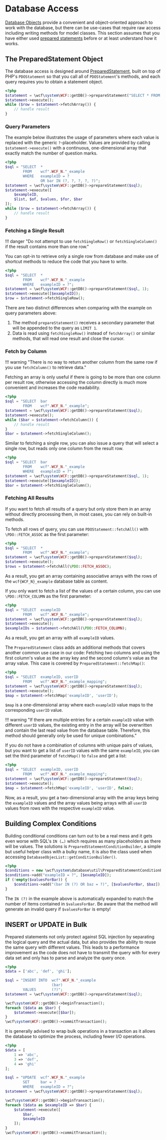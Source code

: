 # Database Access

[Database Objects](php_database-objects.md) provide a convenient and object-oriented approach to work with the database, but there can be use-cases that require raw access including writing methods for model classes. This section assumes that you have either used [prepared statements](https://en.wikipedia.org/wiki/Prepared_statement) before or at least understand how it works.

## The PreparedStatement Object

The database access is designed around [PreparedStatement](https://github.com/WoltLab/WCF/blob/master/wcfsetup/install/files/lib/system/database/statement/PreparedStatement.class.php), built on top of PHP's `PDOStatement` so that you call all of `PDOStatement`'s methods, and each query requires you to obtain a statement object.

```php
<?php
$statement = \wcf\system\WCF::getDB()->prepareStatement("SELECT * FROM wcf".WCF_N."_example");
$statement->execute();
while ($row = $statement->fetchArray()) {
    // handle result
}
```

### Query Parameters

The example below illustrates the usage of parameters where each value is replaced with the generic `?`-placeholder. Values are provided by calling `$statement->execute()` with a continuous, one-dimensional array that exactly match the number of question marks.

```php
<?php
$sql = "SELECT  *
        FROM    wcf".WCF_N."_example
        WHERE   exampleID = ?
                OR bar IN (?, ?, ?, ?, ?)";
$statement = \wcf\system\WCF::getDB()->prepareStatement($sql);
$statement->execute([
    $exampleID,
    $list, $of, $values, $for, $bar
]);
while ($row = $statement->fetchArray()) {
    // handle result
}
```

### Fetching a Single Result

!!! danger "Do not attempt to use `fetchSingleRow()` or `fetchSingleColumn()` if the result contains more than one row."

You can opt-in to retrieve only a single row from database and make use of shortcut methods to reduce the code that you have to write.

```php
<?php
$sql = "SELECT  *
        FROM    wcf".WCF_N."_example
        WHERE   exampleID = ?";
$statement = \wcf\system\WCF::getDB()->prepareStatement($sql, 1);
$statement->execute([$exampleID]);
$row = $statement->fetchSingleRow();
```

There are two distinct differences when comparing with the example on query parameters above:

1. The method `prepareStatement()` receives a secondary parameter that will be appended to the query as `LIMIT 1`.
2. Data is read using `fetchSingleRow()` instead of `fetchArray()` or similar methods, that will read one result and close the cursor.

### Fetch by Column

!!! warning "There is no way to return another column from the same row if you use `fetchColumn()` to retrieve data."

Fetching an array is only useful if there is going to be more than one column per result row, otherwise accessing the column directly is much more convenient and increases the code readability.

```php
<?php
$sql = "SELECT  bar
        FROM    wcf".WCF_N."_example";
$statement = \wcf\system\WCF::getDB()->prepareStatement($sql);
$statement->execute();
while ($bar = $statement->fetchColumn()) {
    // handle result
}
$bar = $statement->fetchSingleColumn();
```

Similar to fetching a single row, you can also issue a query that will select a single row, but reads only one column from the result row.

```php
<?php
$sql = "SELECT  bar
        FROM    wcf".WCF_N."_example
        WHERE   exampleID = ?";
$statement = \wcf\system\WCF::getDB()->prepareStatement($sql, 1);
$statement->execute([$exampleID]);
$bar = $statement->fetchSingleColumn();
```

### Fetching All Results

If you want to fetch all results of a query but only store them in an array without directly processing them, in most cases, you can rely on built-in methods.

To fetch all rows of query, you can use `PDOStatement::fetchAll()` with `\PDO::FETCH_ASSOC` as the first parameter:

```php
<?php
$sql = "SELECT  *
        FROM    wcf".WCF_N."_example";
$statement = \wcf\system\WCF::getDB()->prepareStatement($sql);
$statement->execute();
$rows = $statement->fetchAll(\PDO::FETCH_ASSOC);
```

As a result, you get an array containing associative arrays with the rows of the `wcf{WCF_N}_example` database table as content.

If you only want to fetch a list of the values of a certain column, you can use `\PDO::FETCH_COLUMN` as the first parameter:

```php
<?php
$sql = "SELECT  exampleID
        FROM    wcf".WCF_N."_example";
$statement = \wcf\system\WCF::getDB()->prepareStatement($sql);
$statement->execute();
$exampleIDs = $statement->fetchAll(\PDO::FETCH_COLUMN);
```

As a result, you get an array with all `exampleID` values.

The `PreparedStatement` class adds an additional methods that covers another common use case in our code:
Fetching two columns and using the first column's value as the array key and the second column's value as the array value.
This case is covered by `PreparedStatement::fetchMap()`:

```php
<?php
$sql = "SELECT  exampleID, userID
        FROM    wcf".WCF_N."_example_mapping";
$statement = \wcf\system\WCF::getDB()->prepareStatement($sql);
$statement->execute();
$map = $statement->fetchMap('exampleID', 'userID');
```

`$map` is a one-dimensional array where each `exampleID` value maps to the corresponding `userID` value.

!!! warning "If there are multiple entries for a certain `exampleID` value with different `userID` values, the existing entry in the array will be overwritten and contain the last read value from the database table. Therefore, this method should generally only be used for unique combinations."

If you do not have a combination of columns with unique pairs of values, but you want to get a list of `userID` values with the same `exampleID`, you can set the third parameter of `fetchMap()` to `false` and get a list:

```php
<?php
$sql = "SELECT  exampleID, userID
        FROM    wcf".WCF_N."_example_mapping";
$statement = \wcf\system\WCF::getDB()->prepareStatement($sql);
$statement->execute();
$map = $statement->fetchMap('exampleID', 'userID', false);
```

Now, as a result, you get a two-dimensional array with the array keys being the `exampleID` values and the array values being arrays with all `userID` values from rows with the respective `exampleID` value.



## Building Complex Conditions

Building conditional conditions can turn out to be a real mess and it gets even worse with SQL's `IN (…)` which requires as many placeholders as there will be values. The solutions is `PreparedStatementConditionBuilder`, a simple but useful helper class with a bulky name, it is also the class used when accessing `DatabaseObjecList::getConditionBuilder()`.

```php
<?php
$conditions = new \wcf\system\database\util\PreparedStatementConditionBuilder();
$conditions->add("exampleID = ?", [$exampleID]);
if (!empty($valuesForBar)) {
    $conditions->add("(bar IN (?) OR baz = ?)", [$valuesForBar, $baz]);
}
```

The `IN (?)` in the example above is automatically expanded to match the number of items contained in `$valuesForBar`. Be aware that the method will generate an invalid query if `$valuesForBar` is empty!

## INSERT or UPDATE in Bulk

Prepared statements not only protect against SQL injection by separating the logical query and the actual data, but also provides the ability to reuse the same query with different values. This leads to a performance improvement as the code does not have to transmit the query with for every data set and only has to parse and analyze the query once.

```php
<?php
$data = ['abc', 'def', 'ghi'];

$sql = "INSERT INTO  wcf".WCF_N."_example
                     (bar)
        VALUES       (?)";
$statement = \wcf\system\WCF::getDB()->prepareStatement($sql);

\wcf\system\WCF::getDB()->beginTransaction();
foreach ($data as $bar) {
    $statement->execute([$bar]);
}
\wcf\system\WCF::getDB()->commitTransaction();
```

It is generally advised to wrap bulk operations in a transaction as it allows the database to optimize the process, including fewer I/O operations.

```php
<?php
$data = [
    1 => 'abc',
    3 => 'def',
    4 => 'ghi'
];

$sql = "UPDATE  wcf".WCF_N."_example
        SET     bar = ?
        WHERE   exampleID = ?";
$statement = \wcf\system\WCF::getDB()->prepareStatement($sql);

\wcf\system\WCF::getDB()->beginTransaction();
foreach ($data as $exampleID => $bar) {
    $statement->execute([
        $bar,
        $exampleID
    ]);
}
\wcf\system\WCF::getDB()->commitTransaction();
```
